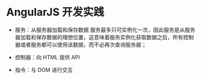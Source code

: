 <!-- toc -->

# AngularJS 开发实践 #


- 服务：从服务器加载和保存数据
服务最多只可实例化一次，因此服务是从服务器加载和保存数据的理想位置，这意味着服务实例化获取数据之后，所有控制器或者服务都可以使用该数据，而不必再次查询服务器；

- 控制器：向 HTML 提供 API



- 指令：与 DOM 进行交互







